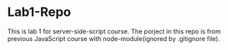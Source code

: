 # Lab1-Repo

This is lab 1 for server-side-script course.
The porject in this repo is from previous JavaScript course with node-module(ignored by .gitignore file).
